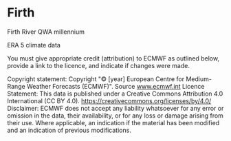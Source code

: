# Firth
 Firth River QWA millennium



ERA 5 climate data

You must give appropriate credit (attribution) to ECMWF as outlined below, provide a link to the licence, and indicate if changes were made.


Copyright statement: Copyright "© [year] European Centre for Medium-Range Weather Forecasts (ECMWF)".
Source www.ecmwf.int
Licence Statement: This data is published under a Creative Commons Attribution 4.0 International (CC BY 4.0). https://creativecommons.org/licenses/by/4.0/
Disclaimer: ECMWF does not accept any liability whatsoever for any error or omission in the data, their availability, or for any loss or damage arising from their use.
Where applicable, an indication if the material has been modified and an indication of previous modifications.
